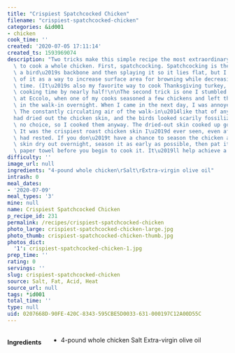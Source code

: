 ```yaml
---
title: "Crispiest Spatchcocked Chicken"
filename: "crispiest-spatchcocked-chicken"
categories: &id001
- chicken
cook_time: ''
created: '2020-07-05 17:11:14'
created_ts: 1593969074
description: "Two tricks make this simple recipe the most extraordinary way I know\
  \ to cook a whole chicken. First, spatchcocking. Spatchcocking is the term for removing\
  \ a bird\u2019s backbone and then splaying it so it lies flat, but I like to think\
  \ of it as a way to increase surface area for browning while decreasing cooking\
  \ time. (It\u2019s also my favorite way to cook Thanksgiving turkey, cutting down\
  \ cooking time by nearly half!\n\nThe second trick is one I stumbled on by mistake\
  \ at Eccolo, when one of my cooks seasoned a few chickens and left them uncovered\
  \ in the walk-in overnight. When I came in the next day, I was annoyed by his negligence.\
  \ The constantly circulating air of the walk-in\u2014like that of any refrigerator\u2014\
  had dried out the chicken skin, and the birds looked scarily fossilized. But I had\
  \ no choice, so I cooked them anyway. The dried-out skin cooked up golden and glassy.\
  \ It was the crispiest roast chicken skin I\u2019d ever seen, even after the bird\
  \ had rested. If you don\u2019t have a chance to season the chicken and let its\
  \ skin dry out overnight, season it as early as possible, then pat it dry with a\
  \ paper towel before you begin to cook it. It\u2019ll help achieve a similar effect."
difficulty: ''
image_url: null
ingredients: "4-pound whole chicken\rSalt\rExtra-virgin olive oil"
intrash: 0
meal_dates:
- '2020-07-09'
meal_types: '3'
mine: null
name: Crispiest Spatchcocked Chicken
p_recipe_id: 231
permalink: /recipes/crispiest-spatchcocked-chicken
photo_large: crispiest-spatchcocked-chicken-large.jpg
photo_thumb: crispiest-spatchcocked-chicken-thumb.jpg
photos_dict:
  '1': crispiest-spatchcocked-chicken-1.jpg
prep_time: ''
rating: 0
servings: ''
slug: crispiest-spatchcocked-chicken
source: Salt, Fat, Acid, Heat
source_url: null
tags: *id001
total_time: ''
type: null
uid: 0207668D-90FE-420C-8343-595CBE5D0033-631-000197C12A00D55C
---
```

<div class="large-8 medium-7 columns" id="writeup">	</div><!-- #writeup -->
</div><!-- #row-one -->
<div class="row" id="row-two">	<div class="medium-4 small-5 columns" id="ingredients"><h4>Ingredients</h4><div class="box box-ingredients content"><ul>
<li>4-pound whole chicken
Salt
Extra-virgin olive oil</li>
</ul>
</div>	</div>	<div class="medium-6 small-7 columns" id="directions">	</div>